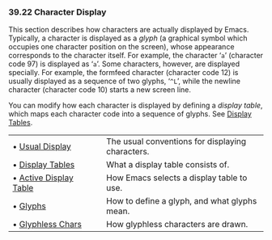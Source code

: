

### 39.22 Character Display

This section describes how characters are actually displayed by Emacs. Typically, a character is displayed as a *glyph* (a graphical symbol which occupies one character position on the screen), whose appearance corresponds to the character itself. For example, the character ‘`a`’ (character code 97) is displayed as ‘`a`’. Some characters, however, are displayed specially. For example, the formfeed character (character code 12) is usually displayed as a sequence of two glyphs, ‘`^L`’, while the newline character (character code 10) starts a new screen line.

You can modify how each character is displayed by defining a *display table*, which maps each character code into a sequence of glyphs. See [Display Tables](Display-Tables.html).

|                                                     |    |                                                  |
| :-------------------------------------------------- | -- | :----------------------------------------------- |
| • [Usual Display](Usual-Display.html)               |    | The usual conventions for displaying characters. |
| • [Display Tables](Display-Tables.html)             |    | What a display table consists of.                |
| • [Active Display Table](Active-Display-Table.html) |    | How Emacs selects a display table to use.        |
| • [Glyphs](Glyphs.html)                             |    | How to define a glyph, and what glyphs mean.     |
| • [Glyphless Chars](Glyphless-Chars.html)           |    | How glyphless characters are drawn.              |
